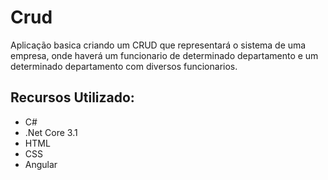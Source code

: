 # Crud
Aplicação basica criando um CRUD que representará o sistema de uma empresa, onde haverá um funcionario de determinado departamento e um determinado departamento com diversos funcionarios.

## Recursos Utilizado:
- C#
- .Net Core 3.1
- HTML
- CSS
- Angular
